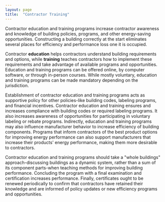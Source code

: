 ```yaml
---
layout: page
title:  "Contractor Training"
---
```

Contractor education and training programs increase contractor awareness and knowledge of building policies, programs, and other energy-saving opportunities.  Constructing a building correctly at the start eliminates several places for efficiency and performance loss one it is occupied.

Contractor **education** helps contractors understand building requirements and options, while **training** teaches contractors how to implement these requirements and take advantage of available programs and opportunities.  Education and training programs can be offered online, by computer software, or through in-person courses.  While mostly voluntary, education and training programs can be made mandatory depending on the jurisdiction.

Establishment of contractor education and training programs acts as supportive policy for other policies-like building codes, labeling programs, and financial incentives.  Contractor education and training ensures and increases compliance with building codes or required labeling programs.  It also increases awareness of opportunities for participating in voluntary labeling or rebate programs.  Indirectly, education and training programs may also influence manufacturer behavior to increase efficiency of building components.  Programs that inform contractors of the best product options for improving energy performance can also support manufacturers that increase their products' energy performance, making them more desirable to contractors.

Contractor education and training programs should take a "whole buildings" approach-discussing buildings as a dynamic system, rather than a sum of its component parts-when teaching methods for improving building performance.  Concluding the program with a final examination and certification increases performance.  Finally, certificates ought to be renewed periodically to confirm that contractors have retained their knowledge and are informed of policy updates or new efficiency programs and opportunities.  
